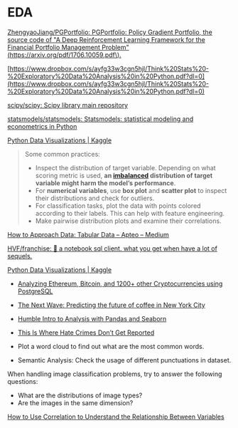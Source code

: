 # EDA

[ZhengyaoJiang/PGPortfolio: PGPortfolio: Policy Gradient Portfolio, the source code of "A Deep Reinforcement Learning Framework for the Financial Portfolio Management Problem"\(https://arxiv.org/pdf/1706.10059.pdf\).](https://github.com/ZhengyaoJiang/PGPortfolio)

[https://www.dropbox.com/s/ayfg33w3cgn5hjl/Think%20Stats%20-%20Exploratory%20Data%20Analysis%20in%20Python.pdf?dl=0](https://www.dropbox.com/s/ayfg33w3cgn5hjl/Think%20Stats%20-%20Exploratory%20Data%20Analysis%20in%20Python.pdf?dl=0)

[scipy/scipy: Scipy library main repository](https://github.com/scipy/scipy)

[statsmodels/statsmodels: Statsmodels: statistical modeling and econometrics in Python](https://github.com/statsmodels/statsmodels)

[Python Data Visualizations \| Kaggle](https://www.kaggle.com/benhamner/python-data-visualizations)

> Some common practices:
>
> * Inspect the distribution of target variable. Depending on what scoring metric is used, **an **[**imbalanced**](http://ieeexplore.ieee.org/stamp/stamp.jsp?arnumber=5128907)** distribution of target variable might harm the model’s performance**.
> * For **numerical variables**, use **box plot** and **scatter plot** to inspect their distributions and check for outliers.
> * For classification tasks, plot the data with points colored according to their labels. This can help with feature engineering.
> * Make pairwise distribution plots and examine their correlations.

[How to Approach Data: Tabular Data – Apteo – Medium](https://medium.com/apteo/how-to-approach-data-tabular-data-326c94f0f274)

[HVF/franchise: 🍟 a notebook sql client. what you get when have a lot of sequels.](https://github.com/hvf/franchise)

[Python Data Visualizations \| Kaggle](https://www.kaggle.com/benhamner/python-data-visualizations)

* [Analyzing Ethereum, Bitcoin, and 1200+ other Cryptocurrencies using PostgreSQL](https://blog.timescale.com/analyzing-ethereum-bitcoin-and-1200-cryptocurrencies-using-postgresql-3958b3662e51)
* [The Next Wave: Predicting the future of coffee in New York City](https://medium.com/topos-ai/the-next-wave-predicting-the-future-of-coffee-in-new-york-city-23a0c5d62000)
* [Humble Intro to Analysis with Pandas and Seaborn](https://www.kaggle.com/crawford/humble-intro-to-analysis-with-pandas-and-seaborn/)
* [This Is Where Hate Crimes Don’t Get Reported](http://projects.propublica.org/graphics/hatecrime-map)



* Plot a word cloud to find out what are the most common words.
* Semantic Analysis: Check the usage of different punctuations in dataset.



When handling image classification problems, try to answer the following questions:

* What are the distributions of image types?
* Are the images in the same dimension?

[How to Use Correlation to Understand the Relationship Between Variables](https://machinelearningmastery.com/how-to-use-correlation-to-understand-the-relationship-between-variables/)

